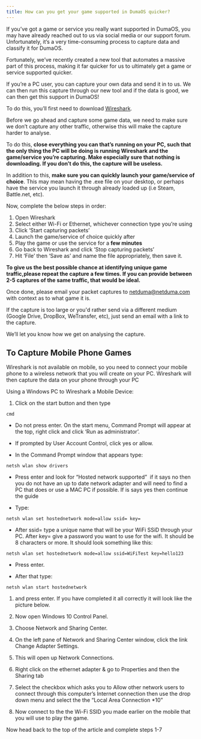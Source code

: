 ```yaml
---
title: How can you get your game supported in DumaOS quicker?
---
```


If you’ve got a game or service you really want supported in DumaOS, you may have already reached out to us via social media or our support forum. Unfortunately, it’s a very time-consuming process to capture data and classify it for DumaOS.

Fortunately, we’ve recently created a new tool that automates a massive part of this process, making it far quicker for us to ultimately get a game or service supported quicker.

If you’re a PC user, you can capture your own data and send it in to us. We can then run this capture through our new tool and if the data is good, we can then get this support in DumaOS!

To do this, you’ll first need to download [Wireshark](https://www.wireshark.org/download.html).

Before we go ahead and capture some game data, we need to make sure we don’t capture any other traffic, otherwise this will make the capture harder to analyse.

To do this, **close everything you can that’s running on your PC, such that the only thing the PC will be doing is running Wireshark and the game/service you’re capturing. Make especially sure that nothing is downloading. If you don’t do this, the capture will be useless.**

In addition to this, **make sure you can quickly launch your game/service of choice**. This may mean having the .exe file on your desktop, or perhaps have the service you launch it through already loaded up (i.e Steam, Battle.net, etc).

Now, complete the below steps in order:

1. Open Wireshark
2. Select either Wi-Fi or Ethernet, whichever connection type you’re using
3. Click ‘Start capturing packets’ 
4. Launch the game/service of choice quickly after
5. Play the game or use the service for a **few minutes**
6. Go back to Wireshark and click ‘Stop capturing packets’
7. Hit ‘File’ then ‘Save as’ and name the file appropriately, then save it.

**To give us the best possible chance at identifying unique game traffic,please repeat the capture a few times. If you can provide between 2-5 captures of the same traffic, that would be ideal.**

Once done, please email your packet captures to [netduma@netduma.com](mailto:netduma@netduma.com) with context as to what game it is. 

If the capture is too large or you'd rather send via a different medium (Google Drive, DropBox, WeTransfer, etc), just send an email with a link to the capture.

We’ll let you know how we get on analysing the capture.

## To Capture Mobile Phone Games

Wireshark is not available on mobile, so you need to connect your mobile phone to a wireless network that you will create on your PC. Wireshark will then capture the data on your phone through your PC

Using a Windows PC to Wireshark a Mobile Device:

1. Click on the start button and then type  

```text
cmd
```

- Do not press enter. On the start menu, Command Prompt will appear at the top, right click and click ‘Run as administrator’.

- If prompted by User Account Control, click yes or allow.

- In the Command Prompt window that appears type:  

```text
netsh wlan show drivers
```

- Press enter and look for “Hosted network supported”  if it says no then you do not have an up to date network adapter and will need to find a PC that does or use a MAC PC if possible. If is says yes then continue the guide

- Type:  

```text
netsh wlan set hostednetwork mode=allow ssid= key=
```

- After ssid= type a unique name that will be your WiFi SSiD through your PC. After key= give a password you want to use for the wifi. It should be 8 characters or more. It should look something like this:  

```text
netsh wlan set hostednetwork mode=allow ssid=WiFiTest key=hello123
```

- Press enter.

- After that type:  

```text
netsh wlan start hostednetwork
```

1. and press enter. If you have completed it all correctly it will look like the picture below.

2. Now open Windows 10 Control Panel.

3. Choose Network and Sharing Center.

4. On the left pane of Network and Sharing Center window, click the link Change Adapter Settings.

5. This will open up Network Connections.

6. Right click on the ethernet adapter & go to Properties and then the Sharing tab

7. Select the checkbox which asks you to Allow other network users to connect through this computer’s Internet connection then use the drop down menu and select the the “Local Area Connection *10”

8. Now connect to the the Wi-Fi SSID you made earlier on the mobile that you will use to play the game.

Now head back to the top of the article and complete steps 1-7
